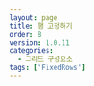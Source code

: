 ```yaml
---
layout: page
title: 행 고정하기
order: 8
version: 1.0.11
categories:
  - 그리드 구성요소
tags: ['FixedRows']
---
```

